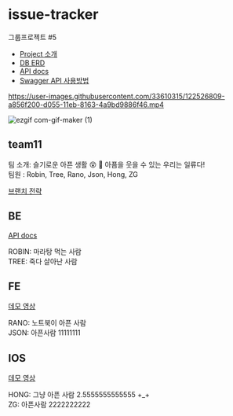 
# issue-tracker
그룹프로젝트 #5

- [Project 소개](https://github.com/malaheaven/issue-tracker)
- [DB ERD](https://github.com/malaheaven/issue-tracker/wiki/%5BBE%5DERD%EC%84%A4%EA%B3%84)
- [API docs](https://documenter.getpostman.com/view/8052286/TzY7eZkt)
- [Swagger API 사용방법](https://github.com/malaheaven/issue-tracker/wiki/swagger-api-%EC%82%AC%EC%9A%A9%EB%B0%A9%EB%B2%95)

https://user-images.githubusercontent.com/33610315/122526809-a856f200-d055-11eb-8163-4a9bd9886f46.mp4


![ezgif com-gif-maker (1)](https://user-images.githubusercontent.com/64049682/122515094-e6e5b000-d047-11eb-9a00-a2ecfafc8f66.gif)



## team11

팀 소개: 슬기로운 아픈 생활 😵 🤒 아픔을 웃을 수 있는 우리는 일류다!  
팀원 : Robin, Tree, Rano, Json, Hong, ZG

[브랜치 전략](https://github.com/malaheaven/issue-tracker/wiki/%EB%B8%8C%EB%9E%9C%EC%B9%98-%EC%A0%84%EB%9E%B5)    

## BE
[API docs](https://documenter.getpostman.com/view/8052286/TzY7eZkt)   

ROBIN: 마라탕 먹는 사람  
TREE: 죽다 살아난 사람

## FE
[데모 영상](https://github.com/malaheaven/issue-tracker/tree/dev-FE)    

RANO: 노트북이 아픈 사람   
JSON: 아픈사람 11111111


## IOS
[데모 영상](https://github.com/malaheaven/issue-tracker/tree/dev-iOS)     

HONG: 그냥 아픈 사람 2.5555555555555 +_+   
ZG: 아픈사람 2222222222




